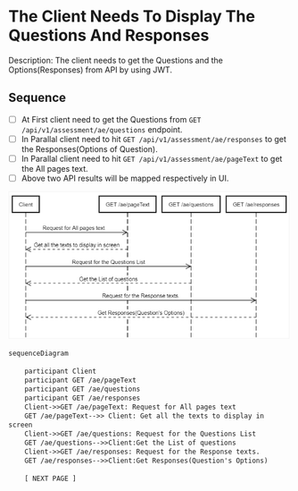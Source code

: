 # The Client Needs To Display The Questions And Responses

Description: The client needs to get the Questions and the Options(Responses) from API by using JWT.

## Sequence

- [ ] At First client need to get the Questions from ````GET /api/v1/assessment/ae/questions```` endpoint.
- [ ] In Parallal client need to hit ````GET /api/v1/assessment/ae/responses```` to get the Responses(Options of Question).
- [ ] In Parallal client need to hit ````GET /api/v1/assessment/ae/pageText```` to get the All pages text.
- [ ] Above two API results will be mapped respectively in UI.

![Alt text](/api-ability-explorer/assets/page-text.png?raw=true)

````
sequenceDiagram
    
    participant Client
    participant GET /ae/pageText
    participant GET /ae/questions
    participant GET /ae/responses
    Client->>GET /ae/pageText: Request for All pages text    
    GET /ae/pageText-->> Client: Get all the texts to display in screen
    Client->>GET /ae/questions: Request for the Questions List
    GET /ae/questions-->>Client:Get the List of questions
    Client->>GET /ae/responses: Request for the Response texts.
    GET /ae/responses-->>Client:Get Responses(Question's Options)
    
    [ NEXT PAGE ]
````
